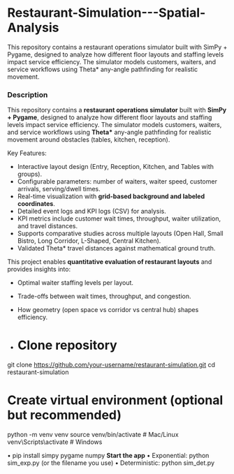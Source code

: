 # Restaurant-Simulation---Spatial-Analysis
This repository contains a restaurant operations simulator built with SimPy + Pygame, designed to analyze how different floor layouts and staffing levels impact service efficiency. The simulator models customers, waiters, and service workflows using Theta* any-angle pathfinding for realistic movement.

### **Description**

This repository contains a **restaurant operations simulator** built with **SimPy + Pygame**, designed to analyze how different floor layouts and staffing levels impact service efficiency. The simulator models customers, waiters, and service workflows using **Theta\*** any-angle pathfinding for realistic movement around obstacles (tables, kitchen, reception).

Key Features:

* Interactive layout design (Entry, Reception, Kitchen, and Tables with groups).
* Configurable parameters: number of waiters, waiter speed, customer arrivals, serving/dwell times.
* Real-time visualization with **grid-based background and labeled coordinates**.
* Detailed event logs and KPI logs (CSV) for analysis.
* KPI metrics include customer wait times, throughput, waiter utilization, and travel distances.
* Supports comparative studies across multiple layouts (Open Hall, Small Bistro, Long Corridor, L-Shaped, Central Kitchen).
* Validated Theta\* travel distances against mathematical ground truth.

This project enables **quantitative evaluation of restaurant layouts** and provides insights into:

* Optimal waiter staffing levels per layout.
* Trade-offs between wait times, throughput, and congestion.
* How geometry (open space vs corridor vs central hub) shapes efficiency.

* # Clone repository
git clone https://github.com/your-username/restaurant-simulation.git
cd restaurant-simulation

# Create virtual environment (optional but recommended)
python -m venv venv
source venv/bin/activate   # Mac/Linux
venv\Scripts\activate      # Windows

•	pip install simpy pygame numpy
**Start the app**
•	Exponential: python sim_exp.py (or the filename you use)
•	Deterministic: python sim_det.py



